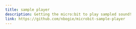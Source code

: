 ```yaml
---
title: sample player
description: Getting the micro:bit to play sampled sound!
link: https://github.com/nbogie/microbit-sample-player
---
```

